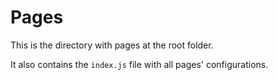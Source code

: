 # Pages

This is the directory with pages at the root folder.

It also contains the `index.js` file with all pages' configurations.